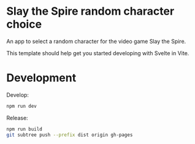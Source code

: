 # Slay the Spire random character choice

An app to select a random character for the video game Slay the Spire.

This template should help get you started developing with Svelte in Vite.

# Development

Develop:
```sh
npm run dev
```

Release:
```sh
npm run build
git subtree push --prefix dist origin gh-pages
```
